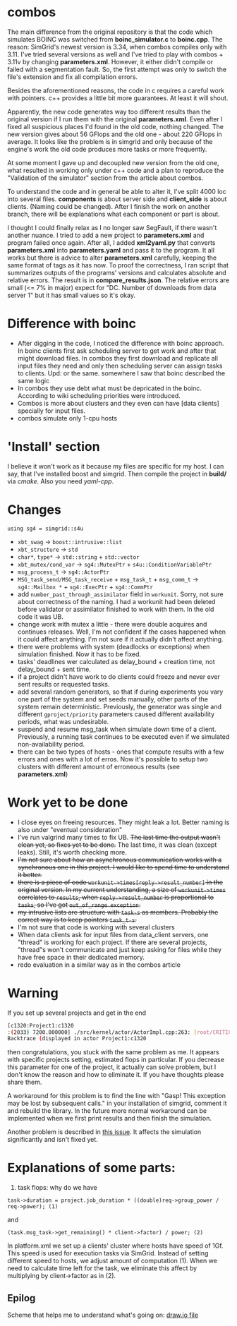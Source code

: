 # combos

The main difference from the original repository is that the code which simulates BOINC was switched from __boinc_simulator.c__ to __boinc.cpp__. The reason: SimGrid's newest version is 3.34, when combos compiles only with 3.11. I've tried several versions as well and I've tried to play with combos + 3.11v by changing __parameters.xml__. However, it either didn't compile or failed with a segmentation fault. So, the first attempt was only to switch the file's extension and fix all compilation errors.

Besides the aforementioned reasons, the code in c requires a careful work with pointers. c++ provides a little bit more guarantees. At least it will shout.

Apparently, the new code generates way too different results than the original version if I run them with the original __parameters.xml__. Even after I fixed all suspicious places I'd found in the old code, nothing changed. The new version gives about 56 GFlops and the old one - about 220 GFlops in average. It looks like the problem is in simgrid and only because of the engine's work the old code produces more tasks or more frequently.

At some moment I gave up and decoupled new version from the old one, what resulted in working only under c++ code and a plan to reproduce the "Validation of the simulator" section from the article about combos.

To understand the code and in general be able to alter it, I've split 4000 loc into several files. __components__ is about server side and __client_side__ is about clients. (Naming could be changed). After I finish the work on another branch, there will be explanations what each component or part is about.

I thought I could finally relax as I no longer saw SegFault, if there wasn't another nuance. I tried to add a new project to __parameters.xml__ and program failed once again. After all, I added __xml2yaml.py__ that converts __parameters.xml__ into __parameters.yaml__ and pass it to the program. It all works but there is advice to alter __parameters.xml__ carefully, keeping the same format of tags as it has now. To proof the correctness, I ran script that summarizes outputs of the programs' versions and calculates absolute and relative errors. The result is in __compare_results.json__. The relative errors are small (<= 7% in major) expect for "DC. Number of downloads from data server 1" but it has small values so it's okay. 

# Difference with boinc

- After digging in the code, I noticed the difference with boinc approach. In boinc clients first ask scheduling server to get work and after that might download files. In combos they first download and replicate all input files they need and only then scheduling server can assign tasks to clients. Upd: or the same. somewhere I saw that boinc described the same logic
- In combos they use debt what must be depricated in the boinc. According to wiki scheduling priorities were introduced.
- Combos is more about clusters and they even can have \[data clients\] specially for input files.
- combos simulate only 1-cpu hosts

# 'Install' section

I believe it won't work as it because my files are specific for my host. I can say, that I've installed boost and simgrid. Then compile the project in __build/__ via *cmake*. Also you need *yaml-cpp*.

# Changes

```using sg4 = simgrid::s4u```

- ```xbt_swag``` -> ```boost::intrusive::list```
- ```xbt_structure``` -> ```std```
- ```char*```, ```type*``` -> ```std::string``` + ```std::vector```
- ```xbt_mutex/cond_var``` -> ```sg4::MutexPtr``` + ```s4u::ConditionVariablePtr```
- ```msg_process_t``` -> ```sg4::ActorPtr```
- ```MSG_task_send/MSG_task_receive``` + ```msg_task_t``` + ```msg_comm_t``` -> ```sg4::Mailbox *``` + ```sg4::ExecPtr``` + ```sg4::CommPtr```
- add ```number_past_through_assimilator``` field in ```workunit```. Sorry, not sure about correctness of the naming. I had a workunit had been deleted before validator or assimilator finished to work with them. In the old code it was UB.
- change work with mutex a little - there were double acquires and continues releases. Well, I'm not confident if the cases happened when it could affect anything. I'm not sure if it actually didn't affect anything.
- there were problems with system (deadlocks or exceptions) when simulation finished. Now it has to be fixed.
- tasks' deadlines wer calculated as delay_bound + creation time, not delay_bound + sent time.
- if a project didn't have work to do clients could freeze and never ever sent results or requested tasks. 
- add several random generators, so that if during experiments you vary one part of the system and set seeds manually, other parts of the system remain deterministic. Previously, the generator was single and different ```gproject/priority``` parameters caused different availability periods, what was undesirable. 
- suspend and resume msg_task when simulate down time of a client. Previously, a running task continues to be executed even if we simulated non-availability period.
- there can be two types of hosts - ones that compute results with a few errors and ones with a lot of erros. Now it's possible to setup two clusters with different amount of erroneous results (see __parameters.xml__)


# Work yet to be done
- I close eyes on freeing resources. They might leak a lot. Better naming is also under "eventual consideration"
- I've run valgrind many times to fix UB. ~~The last time the output wasn't clean yet, so fixes yet to be done.~~ The last time, it was clean (except leaks). Still, it's worth checking more. 
- ~~I'm not sure about how an asynchronous communication works with a synchronous one in this project. I would like to spend time to understand it better.~~
- ~~there is a piece of code ```workunit->times[reply->result_number]``` in the original version. In my current understanding, a size of ```workunit->times``` correlates to ```results```, when ```reply->result_number``` is proportional to ```tasks```, so I've got ```out_of_range exception```.~~
- ~~my intrusive lists are structure with ```task-s``` as members. Probably the correct way is to keep pointers ```task_t-s```.~~
- I'm not sure that code is working with several clusters
- When data clients ask for input files from data_client servers, one "thread" is working for each project. If there are several projects, "thread"s won't communicate and just keep asking for files while they have free space in their dedicated memory.
- redo evaluation in a similar way as in the combos article

# Warning
If you set up several projects and get in the end
```bash
[c1320:Project1:c1320
:(2033) 7200.000000] ./src/kernel/actor/ActorImpl.cpp:263: [root/CRITICAL] Gasp! This exception may be lost by subsequent calls.
Backtrace (displayed in actor Project1:c1320
```
then congratulations, you stuck with the same problem as me. It appears with specific projects setting,
estimated flops in particular. If you decrease this parameter for one of the project, it actually can solve
problem, but I don't know the reason and how to eliminate it. If you have thoughts please share them.

A workaround for this problem is to find the line with "Gasp! This exception may be lost by subsequent calls." in your installation of simgrid, comment it and rebuild the library. In the future more normal workaround can be implemented when we first print results and then finish the simulation.

Another problem is described in [this issue](https://github.com/simgrid/simgrid/issues/394). It affects the simulation significantly and isn't fixed yet.

# Explanations of some parts:
1. task flops:
why do we have 

```task->duration = project.job_duration * ((double)req->group_power / req->power); (1)```

and

```(task.msg_task->get_remaining() * client->factor) / power; (2)```

In platform.xml we set up a clients' cluster where hosts have speed of 1Gf. This speed is used for execution tasks 
via SimGrid. Instead of setting different speed to hosts, we adjust amount of computation (1). When we need to calculate
time left for the task, we eliminate this affect by multiplying by client->factor as in (2).

## Epilog
Scheme that helps me to understand what's going on:
[draw.io file](https://drive.google.com/file/d/1AiNDxQ6wiof9eOykej56L1AG8mgznK_Z/view?usp=sharing)
